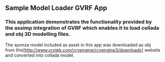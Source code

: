 ## Sample Model Loader GVRF App

### This application demonstrates the functionality provided by the assimp integration of GVRF which enables it to load collada and obj 3D modelling files.

The sponza model included as asset in this app was downloaded as obj from this[http://www.crytek.com/cryengine/cryengine3/downloads] website and converted into collada model.
